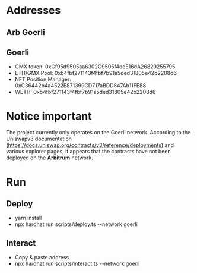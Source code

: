 # Addresses
## Arb Goerli


## Goerli
- GMX token: 0xCf95d9505aa6302C9505f4deE16dA26829255795
- ETH/GMX Pool: 0xb4fbf271143f4fbf7b91a5ded31805e42b2208d6
- NFT Position Manager: 0xC36442b4a4522E871399CD717aBDD847Ab11FE88
- WETH: 0xb4fbf271143f4fbf7b91a5ded31805e42b2208d6

# Notice important
The project currently only operates on the Goerli network. According to the Uniswapv3 documentation (https://docs.uniswap.org/contracts/v3/reference/deployments) and various explorer pages, it appears that the contracts have not been deployed on the **Arbitrum** network.


# Run
## Deploy
- yarn install
- npx hardhat run scripts/deploy.ts --network goerli 

## Interact
- Copy & paste address
- npx hardhat run scripts/interact.ts --network goerli 







